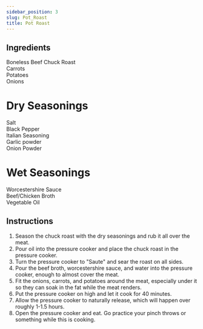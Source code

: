 ```yaml
---
sidebar_position: 3
slug: Pot_Roast
title: Pot Roast
---
```


## Ingredients

Boneless Beef Chuck Roast\
Carrots\
Potatoes\
Onions

# Dry Seasonings
Salt\
Black Pepper\
Italian Seasoning\
Garlic powder\
Onion Powder


# Wet Seasonings
Worcestershire Sauce\
Beef/Chicken Broth\
Vegetable Oil

## Instructions
1. Season the chuck roast with the dry seasonings and rub it all over the meat.
2. Pour oil into the pressure cooker and place the chuck roast in the pressure cooker.
3. Turn the pressure cooker to "Saute" and sear the roast on all sides.
4. Pour the beef broth, worcestershire sauce, and water into the pressure cooker, enough to almost cover the meat.
5. Fit the onions, carrots, and potatoes around the meat, especially under it so they can soak in the fat while the meat renders.
6. Put the pressure cooker on high and let it cook for 40 minutes.
7. Allow the pressure cooker to naturally release, which will happen over roughly 1-1.5 hours. 
8. Open the pressure cooker and eat. Go practice your pinch throws or something while this is cooking.